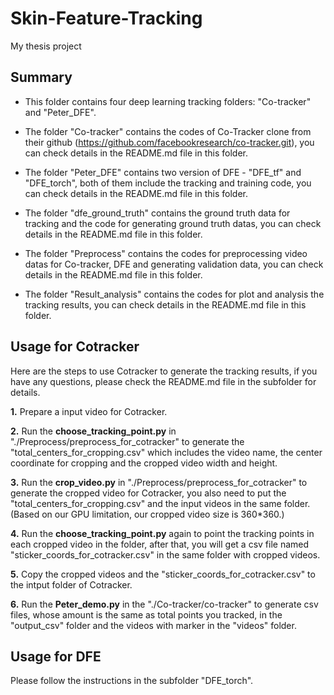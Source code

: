 # Skin-Feature-Tracking
My thesis project
## Summary

- This folder contains four deep learning tracking folders: "Co-tracker" and "Peter_DFE".

- The folder "Co-tracker" contains the codes of Co-Tracker clone from their github (https://github.com/facebookresearch/co-tracker.git), you can check details in the README.md file in this folder.

- The folder "Peter_DFE" contains two version of DFE - "DFE_tf" and "DFE_torch", both of them include the tracking and training code, you can check details in the README.md file in this folder.

- The folder "dfe_ground_truth" contains the ground truth data for tracking and the code for generating ground truth datas, you can check details in the README.md file in this folder.

- The folder "Preprocess" contains the codes for preprocessing video datas for Co-tracker, DFE and generating validation data, you can check details in the README.md file in this folder.

- The folder "Result_analysis" contains the codes for plot and analysis the tracking results, you can check details in the README.md file in this folder.

## Usage for Cotracker

Here are the steps to use Cotracker to generate the tracking results, if you have any questions, please check the README.md file in the  subfolder for details.

**1.** Prepare a input video for Cotracker.

**2.** Run the **choose_tracking_point.py** in "./Preprocess/preprocess_for_cotracker" to generate the "total_centers_for_cropping.csv" which includes the video name, the center coordinate for cropping and the cropped video width and height.

**3.** Run the **crop_video.py** in "./Preprocess/preprocess_for_cotracker" to generate the cropped video for Cotracker, you also need to put the "total_centers_for_cropping.csv" and the input videos in the same folder. (Based on our GPU limitation, our cropped video size is 360*360.)

**4.** Run the **choose_tracking_point.py** again to point the tracking points in each cropped video in the folder, after that, you will get a csv file named "sticker_coords_for_cotracker.csv" in the same folder with cropped videos.

**5.** Copy the cropped videos and the "sticker_coords_for_cotracker.csv" to the intput folder of Cotracker.

**6.** Run the **Peter_demo.py** in the "./Co-tracker/co-tracker" to generate csv files, whose amount is the same as total points you tracked, in the "output_csv" folder and the videos with marker in the "videos" folder.

## Usage for DFE
 
Please follow the instructions in the subfolder "DFE_torch".


